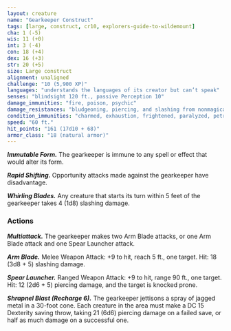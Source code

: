 ```yaml
---
layout: creature
name: "Gearkeeper Construct"
tags: [large, construct, cr10, explorers-guide-to-wildemount]
cha: 1 (-5)
wis: 11 (+0)
int: 3 (-4)
con: 18 (+4)
dex: 16 (+3)
str: 20 (+5)
size: Large construct
alignment: unaligned
challenge: "10 (5,900 XP)"
languages: "understands the languages of its creator but can’t speak"
senses: "blindsight 120 ft., passive Perception 10"
damage_immunities: "fire, poison, psychic"
damage_resistances: "bludgeoning, piercing, and slashing from nonmagical attacks"
condition_immunities: "charmed, exhaustion, frightened, paralyzed, petrified, poisoned"
speed: "60 ft."
hit_points: "161 (17d10 + 68)"
armor_class: "18 (natural armor)"
---
```


***Immutable Form.*** The gearkeeper is immune to any spell or effect that would alter its form.

***Rapid Shifting.*** Opportunity attacks made against the gearkeeper have disadvantage.

***Whirling Blades.*** Any creature that starts its turn within 5 feet of the gearkeeper takes 4 (1d8) slashing damage.

### Actions

***Multiattack.*** The gearkeeper makes two Arm Blade attacks, or one Arm Blade attack and one Spear Launcher attack.

***Arm Blade.*** Melee Weapon Attack: +9 to hit, reach 5 ft., one target. Hit: 18 (3d8 + 5) slashing damage.

***Spear Launcher.*** Ranged Weapon Attack: +9 to hit, range 90 ft., one target. Hit: 12 (2d6 + 5) piercing damage, and the target is knocked prone.

***Shrapnel Blast (Recharge 6).*** The gearkeeper jettisons a spray of jagged metal in a 30-foot cone. Each creature in the area must make a DC 15 Dexterity saving throw, taking 21 (6d6) piercing damage on a failed save, or half as much damage on a successful one.


